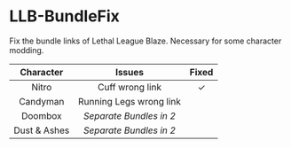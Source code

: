 # LLB-BundleFix
Fix the bundle links of Lethal League Blaze. Necessary for some character modding.

| Character | Issues | Fixed |
| :---: | :---: | :---: |
| Nitro | Cuff wrong link | ✓ |
| Candyman | Running Legs wrong link |  |
| Doombox | *Separate Bundles in 2* |  |
| Dust & Ashes | *Separate Bundles in 2* |  |
